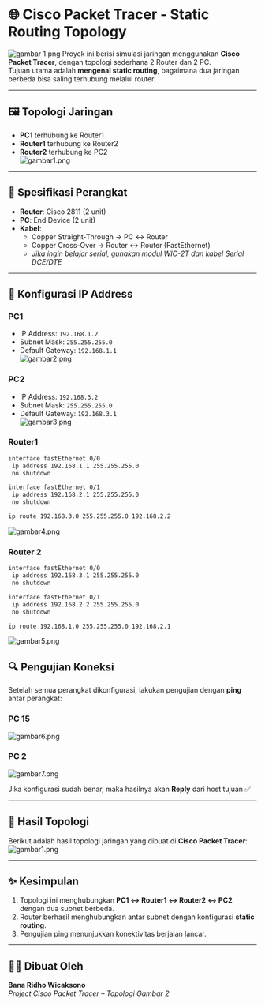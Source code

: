 # 🌐 Cisco Packet Tracer - Static Routing Topology
![gambar 1.png](images/gambar1.png)
Proyek ini berisi simulasi jaringan menggunakan **Cisco Packet Tracer**, dengan topologi sederhana 2 Router dan 2 PC.  
Tujuan utama adalah **mengenal static routing**, bagaimana dua jaringan berbeda bisa saling terhubung melalui router.

---

## 🖼️ Topologi Jaringan

- **PC1** terhubung ke Router1  
- **Router1** terhubung ke Router2  
- **Router2** terhubung ke PC2  
![gambar1.png](images/gambar1.png)
---

## 📑 Spesifikasi Perangkat

- **Router**: Cisco 2811 (2 unit)  
- **PC**: End Device (2 unit)  
- **Kabel**:  
  - Copper Straight-Through → PC ↔ Router  
  - Copper Cross-Over → Router ↔ Router (FastEthernet)  
  - *Jika ingin belajar serial, gunakan modul WIC-2T dan kabel Serial DCE/DTE*  

---

## 🔧 Konfigurasi IP Address

### PC1
- IP Address: `192.168.1.2`  
- Subnet Mask: `255.255.255.0`  
- Default Gateway: `192.168.1.1`  
![gambar2.png](images/gambar2.png)
### PC2
- IP Address: `192.168.3.2`  
- Subnet Mask: `255.255.255.0`  
- Default Gateway: `192.168.3.1`  
![gambar3.png](images/gambar3.png)
### Router1
```bash
interface fastEthernet 0/0
 ip address 192.168.1.1 255.255.255.0
 no shutdown

interface fastEthernet 0/1
 ip address 192.168.2.1 255.255.255.0
 no shutdown

ip route 192.168.3.0 255.255.255.0 192.168.2.2

```
![gambar4.png](images/gambar4.png)
### Router 2
```bash
interface fastEthernet 0/0
 ip address 192.168.3.1 255.255.255.0
 no shutdown

interface fastEthernet 0/1
 ip address 192.168.2.2 255.255.255.0
 no shutdown

ip route 192.168.1.0 255.255.255.0 192.168.2.1
```
![gambar5.png](images/gambar5.png)

## 🔍 Pengujian Koneksi

Setelah semua perangkat dikonfigurasi, lakukan pengujian dengan **ping** antar perangkat:
### PC 15
![gambar6.png](images/gambar6.png)

### PC 2
![gambar7.png](images/gambar7.png)


Jika konfigurasi sudah benar, maka hasilnya akan **Reply** dari host tujuan ✅

---

## 📡 Hasil Topologi

Berikut adalah hasil topologi jaringan yang dibuat di **Cisco Packet Tracer**:
![gambar1.png](images/gambar1.png)


---

## ✨ Kesimpulan

1. Topologi ini menghubungkan **PC1 ↔ Router1 ↔ Router2 ↔ PC2** dengan dua subnet berbeda.  
2. Router berhasil menghubungkan antar subnet dengan konfigurasi **static routing**.  
3. Pengujian ping menunjukkan konektivitas berjalan lancar.  

---

## 👨‍💻 Dibuat Oleh

**Bana Ridho Wicaksono**  
_Project Cisco Packet Tracer – Topologi Gambar 2_